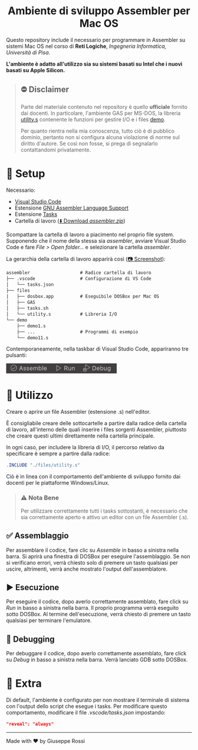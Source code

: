 <div align="center">

# Ambiente di sviluppo Assembler per Mac OS

</div>

Questo repository include il necessario per programmare in Assembler su sistemi Mac OS nel corso di **Reti Logiche**, *Ingegneria Informatica, Università di Pisa*. 

**L'ambiente è adatto all'utilizzo sia su sistemi basati su Intel che i nuovi basati su Apple Silicon.**

> ## ⛔️ Disclaimer
>
> Parte del materiale contenuto nel repository è quello **ufficiale** fornito dai docenti. In particolare, l'ambiente GAS per MS-DOS, la libreria [utility.s](./src/files/utility.s) contenente le funzioni per gestire I/O e i files [demo](./src/demo/). 
>
> Per quanto rientra nella mia conoscenza, tutto ciò è di pubblico dominio, pertanto non si configura alcuna violazione di norme sul diritto d'autore. Se così non fosse, si prega di segnalarlo contattandomi privatamente.

# 🔧 Setup

Necessario:

- [Visual Studio Code](https://code.visualstudio.com)
- Estensione [GNU Assembler Language Support](https://marketplace.visualstudio.com/items?itemName=basdp.language-gas-x86)
- Estensione [Tasks](https://marketplace.visualstudio.com/items?itemName=actboy168.tasks)
- Cartella di lavoro ([⬇️ Download *assembler.zip*](https://github.com/giusreds/assembler/releases/latest/assembler.zip))

Scompattare la cartella di lavoro a piacimento nel proprio file system. Supponendo che il nome della stessa sia *assembler*, avviare Visual Studio Code e fare *File > Open folder...*  e selezionare la cartella *assembler*.

La gerarchia della cartella di lavoro apparirà così ([📷 Screenshot](./.github/doc/workspace_folder.png)):

```
assembler				    # Radice cartella di lavoro
├── .vscode				    # Configurazione di VS Code
│   └── tasks.json
├── files
|   ├── dosbox.app          # Eseguibile DOSBox per Mac OS
│   ├── GAS
│   ├── tasks.sh
│   └── utility.s		    # Libreria I/O
└── demo
    ├── demo1.s
    ├── ...                 # Programmi di esempio
    └── demo11.s
```

Contemporaneamente, nella taskbar di Visual Studio Code, appariranno tre pulsanti:

![Buttons](./.github/doc/buttons.png)

# 🎯 Utilizzo

Creare o aprire un file Assembler (estensione .s) nell'editor.

È consigliabile creare delle sottocartelle a partire dalla radice della cartella di lavoro, all'interno delle quali inserire i files sorgenti Assembler, piuttosto che creare questi ultimi direttamente nella cartella principale.

In ogni caso, per includere la libreria di I/O, il percorso relativo da specificare è sempre a partire dalla radice:

```as
.INCLUDE "./files/utility.s"
```
Ciò è in linea con il comportamento dell'ambiente di sviluppo fornito dai docenti per le piattaforme Windows/Linux.

> ### ⚠️ Nota Bene
>
> Per utilizzare correttamente tutti i tasks sottostanti, è necessario che sia correttamente aperto e attivo un editor con un file Assembler (.s).

## ✅ Assemblaggio

Per assemblare il codice, fare clic su *Assemble* in basso a sinistra nella barra. Si aprirà una finestra di DOSBox per eseguire l'assemblaggio. Se non si verificano errori, verrà chiesto solo di premere un tasto qualsiasi per uscire, altrimenti, verrà anche mostrato l'output dell'assemblatore.

## ▶️ Esecuzione

Per eseguire il codice, dopo averlo correttamente assemblato, fare click su *Run* in basso a sinistra nella barra. Il proprio programma verrà eseguito sotto DOSBox. Al termine dell'esecuzione, verrà chiesto di premere un tasto qualsiasi per terminare l'emulatore.

## 🐞 Debugging

Per debuggare il codice, dopo averlo correttamente assemblato, fare click su *Debug* in basso a sinistra nella barra. Verrà lanciato GDB sotto DOSBox.



# 💪 Extra

Di default, l'ambiente è configurato per non mostrare il terminale di sistema con l'output dello script che esegue i tasks. Per modificare questo comportamento, modificare il file *.vscode/tasks.json* impostando:

```json
"reveal": "always"
```
---

Made with ❤️ by Giuseppe Rossi
